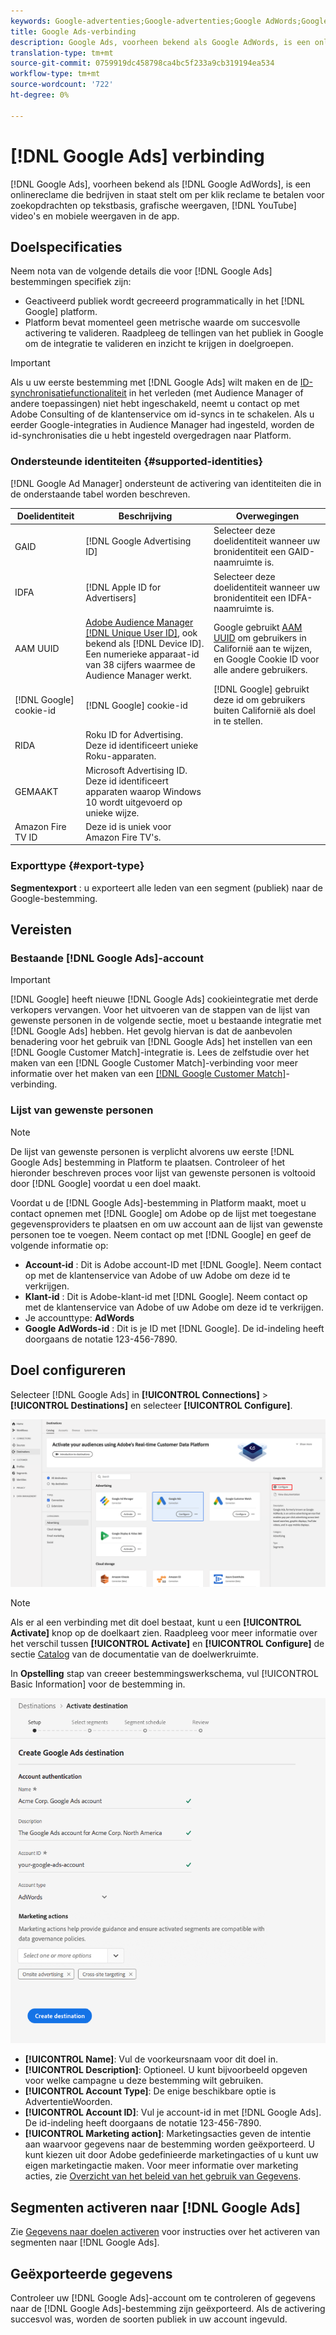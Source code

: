 ```yaml
---
keywords: Google-advertenties;Google-advertenties;Google AdWords;Google Adwords
title: Google Ads-verbinding
description: Google Ads, voorheen bekend als Google AdWords, is een onlinereclame die bedrijven in staat stelt om per klik reclame te betalen voor zoekopdrachten op tekstbasis, grafische beeldschermen, YouTube-video's en mobiele displays in de app.
translation-type: tm+mt
source-git-commit: 0759919dc458798ca4bc5f233a9cb319194ea534
workflow-type: tm+mt
source-wordcount: '722'
ht-degree: 0%

---
```



# [!DNL Google Ads] verbinding

[!DNL Google Ads], voorheen bekend als  [!DNL Google AdWords], is een onlinereclame die bedrijven in staat stelt om per klik reclame te betalen voor zoekopdrachten op tekstbasis, grafische weergaven,  [!DNL YouTube] video&#39;s en mobiele weergaven in de app.

## Doelspecificaties

Neem nota van de volgende details die voor [!DNL Google Ads] bestemmingen specifiek zijn:

* Geactiveerd publiek wordt gecreeerd programmatically in het [!DNL Google] platform.
* Platform bevat momenteel geen metrische waarde om succesvolle activering te valideren. Raadpleeg de tellingen van het publiek in Google om de integratie te valideren en inzicht te krijgen in doelgroepen.

>[!IMPORTANT]
>
>Als u uw eerste bestemming met [!DNL Google Ads] wilt maken en de [ID-synchronisatiefunctionaliteit](https://experienceleague.adobe.com/docs/id-service/using/id-service-api/methods/idsync.html) in het verleden (met Audience Manager of andere toepassingen) niet hebt ingeschakeld, neemt u contact op met Adobe Consulting of de klantenservice om id-syncs in te schakelen. Als u eerder Google-integraties in Audience Manager had ingesteld, worden de id-synchronisaties die u hebt ingesteld overgedragen naar Platform.

### Ondersteunde identiteiten {#supported-identities}

[!DNL Google Ad Manager] ondersteunt de activering van identiteiten die in de onderstaande tabel worden beschreven.

| Doelidentiteit | Beschrijving | Overwegingen |
|---|---|---|
| GAID | [!DNL Google Advertising ID] | Selecteer deze doelidentiteit wanneer uw bronidentiteit een GAID-naamruimte is. |
| IDFA | [!DNL Apple ID for Advertisers] | Selecteer deze doelidentiteit wanneer uw bronidentiteit een IDFA-naamruimte is. |
| AAM UUID | [Adobe Audience Manager [!DNL Unique User ID]](https://experienceleague.adobe.com/docs/audience-manager/user-guide/reference/ids-in-aam.html), ook bekend als  [!DNL Device ID]. Een numerieke apparaat-id van 38 cijfers waarmee de Audience Manager werkt. | Google gebruikt [AAM UUID](https://experienceleague.adobe.com/docs/audience-manager/user-guide/reference/ids-in-aam.html?lang=en) om gebruikers in Californië aan te wijzen, en Google Cookie ID voor alle andere gebruikers. |
| [!DNL Google] cookie-id | [!DNL Google] cookie-id | [!DNL Google] gebruikt deze id om gebruikers buiten Californië als doel in te stellen. |
| RIDA | Roku ID for Advertising. Deze id identificeert unieke Roku-apparaten. |  |
| GEMAAKT | Microsoft Advertising ID. Deze id identificeert apparaten waarop Windows 10 wordt uitgevoerd op unieke wijze. |  |
| Amazon Fire TV ID | Deze id is uniek voor Amazon Fire TV&#39;s. |  |

### Exporttype {#export-type}

**Segmentexport** : u exporteert alle leden van een segment (publiek) naar de Google-bestemming.

## Vereisten

### Bestaande [!DNL Google Ads]-account

>[!IMPORTANT]
>
> [!DNL Google] heeft nieuwe  [!DNL Google Ads] cookieintegratie met derde verkopers vervangen. Voor het uitvoeren van de stappen van de lijst van gewenste personen in de volgende sectie, moet u bestaande integratie met [!DNL Google Ads] hebben. Het gevolg hiervan is dat de aanbevolen benadering voor het gebruik van [!DNL Google Ads] het instellen van een [!DNL Google Customer Match]-integratie is. Lees de zelfstudie over het maken van een [!DNL Google Customer Match]-verbinding voor meer informatie over het maken van een [[!DNL Google Customer Match]](./google-customer-match.md)-verbinding.

### Lijst van gewenste personen

>[!NOTE]
>
>De lijst van gewenste personen is verplicht alvorens uw eerste [!DNL Google Ads] bestemming in Platform te plaatsen. Controleer of het hieronder beschreven proces voor lijst van gewenste personen is voltooid door [!DNL Google] voordat u een doel maakt.

Voordat u de [!DNL Google Ads]-bestemming in Platform maakt, moet u contact opnemen met [!DNL Google] om Adobe op de lijst met toegestane gegevensproviders te plaatsen en om uw account aan de lijst van gewenste personen toe te voegen. Neem contact op met [!DNL Google] en geef de volgende informatie op:

* **Account-id** : Dit is Adobe account-ID met  [!DNL Google]. Neem contact op met de klantenservice van Adobe of uw Adobe om deze id te verkrijgen.
* **Klant-id** : Dit is Adobe-klant-id met  [!DNL Google]. Neem contact op met de klantenservice van Adobe of uw Adobe om deze id te verkrijgen.
* Je accounttype: **AdWords**
* **Google AdWords-id** : Dit is je ID met  [!DNL Google]. De id-indeling heeft doorgaans de notatie 123-456-7890.

## Doel configureren

Selecteer [!DNL Google Ads] in **[!UICONTROL Connections]** > **[!UICONTROL Destinations]** en selecteer **[!UICONTROL Configure]**.

![Google Ads-doel verbinden](../../assets/catalog/advertising/google-ads-destination/catalog.png)

>[!NOTE]
>
>Als er al een verbinding met dit doel bestaat, kunt u een **[!UICONTROL Activate]** knop op de doelkaart zien. Raadpleeg voor meer informatie over het verschil tussen **[!UICONTROL Activate]** en **[!UICONTROL Configure]** de sectie [Catalog](../../ui/destinations-workspace.md#catalog) van de documentatie van de doelwerkruimte.

In **Opstelling** stap van creeer bestemmingswerkschema, vul [!UICONTROL Basic Information] voor de bestemming in.

![Basisinformatie over Google Ads](../../assets/catalog/advertising/google-ads-destination/setup.png)

* **[!UICONTROL Name]**: Vul de voorkeursnaam voor dit doel in.
* **[!UICONTROL Description]**: Optioneel. U kunt bijvoorbeeld opgeven voor welke campagne u deze bestemming wilt gebruiken.
* **[!UICONTROL Account Type]**: De enige beschikbare optie is AdvertentieWoorden.
* **[!UICONTROL Account ID]**: Vul je account-id in met  [!DNL Google Ads]. De id-indeling heeft doorgaans de notatie 123-456-7890.
* **[!UICONTROL Marketing action]**: Marketingsacties geven de intentie aan waarvoor gegevens naar de bestemming worden geëxporteerd. U kunt kiezen uit door Adobe gedefinieerde marketingacties of u kunt uw eigen marketingactie maken. Voor meer informatie over marketing acties, zie [Overzicht van het beleid van het gebruik van Gegevens](../../../data-governance/policies/overview.md).

## Segmenten activeren naar [!DNL Google Ads]

Zie [Gegevens naar doelen activeren](../../ui/activate-destinations.md) voor instructies over het activeren van segmenten naar [!DNL Google Ads].

## Geëxporteerde gegevens

Controleer uw [!DNL Google Ads]-account om te controleren of gegevens naar de [!DNL Google Ads]-bestemming zijn geëxporteerd. Als de activering succesvol was, worden de soorten publiek in uw account ingevuld.